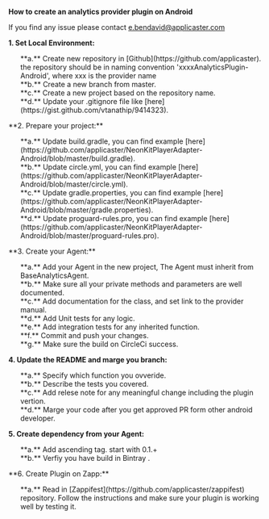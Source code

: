 **How to create an analytics provider plugin on Android**

If you find any issue please contact e.bendavid@applicaster.com

**1. Set Local Environment:**<br />
  <ol>
  **a.** Create new repository in [Github](https://github.com/applicaster). the repository should be in naming convention 'xxxxAnalyticsPlugin-Android', where xxx is the provider name<br/>
  **b.** Create a new branch from master.<br />
   **c.** Create a new project based on the repository name.<br />
  **d.** Update your .gitignore file like [here](https://gist.github.com/vtanathip/9414323).<br />
 
  </ol>
**2. Prepare your project:**<br />
 <ol>
  **a.** Update build.gradle, you can find example [here](https://github.com/applicaster/NeonKitPlayerAdapter-Android/blob/master/build.gradle).<br />
  **b.** Update circle.yml, you can find example [here](https://github.com/applicaster/NeonKitPlayerAdapter-Android/blob/master/circle.yml).<br />
    **c.** Update gradle.properties, you can find example [here](https://github.com/applicaster/NeonKitPlayerAdapter-Android/blob/master/gradle.properties).<br />
     **d.** Update proguard-rules.pro, you can find example [here](https://github.com/applicaster/NeonKitPlayerAdapter-Android/blob/master/proguard-rules.pro).<br />
     </ol>
     **3. Create your Agent:**<br />
     <ol>
      **a.** Add your Agent in the new project, The Agent must inherit from BaseAnalyticsAgent.<br />
  **b.** Make sure all your private methods and parameters are well documented.<br />
  **c.** Add documentation for the class, and set link to the provider manual.<br />
  **d.** Add Unit tests for any logic.<br />
  **e.** Add integration tests for any inherited function.<br />
  **f.** Commit and push your changes.<br />
  **g.** Make sure the build on CircleCi success. <br />
  </ol>
  
  **4. Update the README and marge you branch:**<br />
   <ol>
   **a.** Specify which function you ovveride.<br />
   **b.** Describe the tests you covered.<br />
   **c.** Add relese note for any meaningful change including the plugin vertion.<br />
    **d.** Marge your code after you get approved PR form other android developer.<br />
    </ol>
    
**5. Create dependency from your Agent:**<br />
  <ol>
  **a.** Add ascending tag. start with 0.1.+ <br />
  **b.** Verfiy you have build in Bintray .<br />
</ol>
**6. Create Plugin on Zapp:**<br />
  <ol>
  **a.** Read in [Zappifest](https://github.com/applicaster/zappifest) repository. Follow the instructions and make sure your plugin is working well by testing it.<br />
</ol>
